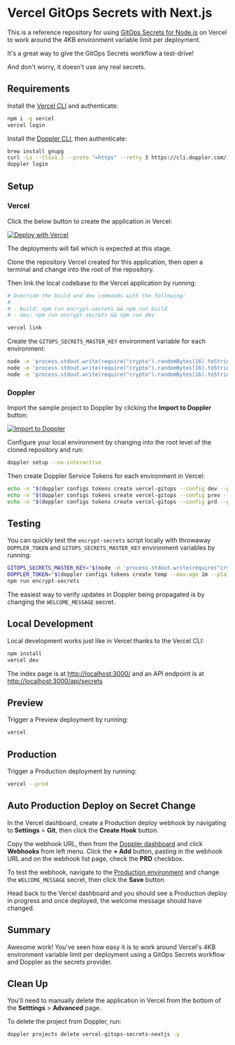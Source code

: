 # Vercel GitOps Secrets with Next.js

This is a reference repository for using [GitOps Secrets for Node.js](https://github.com/DopplerHQ/gitops-secrets-nodejs) on Vercel to work around the 4KB environment variable limit per deployment.

It's a great way to give the GitOps Secrets workflow a test-drive!

And don't worry, it doesn't use any real secrets.

## Requirements

Install the [Vercel CLI](https://vercel.com/cli) and authenticate:

```sh
npm i -g vercel
vercel login
```

Install the [Doppler CLI](https://docs.doppler.com/docs/install-cli), then authenticate:

```sh
brew install gnupg
curl -Ls --tlsv1.2 --proto "=https" --retry 3 https://cli.doppler.com/install.sh | sudo sh
doppler login
```

## Setup

### Vercel

Click the below button to create the application in Vercel:

[![Deploy with Vercel](https://vercel.com/button)](https://vercel.com/new/clone?repository-url=https%3A%2F%2Fgithub.com%2FDopplerUniversity%2Fvercel-gitops-secrets-nextjs&project-name=gitops-secrets-nextjs&repo-name=vercel-gitops-secrets-nextjs)

The deployments will fail which is expected at this stage.

Clone the repository Vercel created for this application, then open a terminal and change into the root of the repository.

Then link the local codebase to the Vercel application by running:

```sh
# Override the build and dev commands with the following:
#
# - build: npm run encrypt-secrets && npm run build
# - dev: npm run encrypt-secrets && npm run dev

vercel link
```

Create the `GITOPS_SECRETS_MASTER_KEY` environment variable for each environment:

```sh
node -e 'process.stdout.write(require("crypto").randomBytes(16).toString("hex"))' | vercel env add GITOPS_SECRETS_MASTER_KEY development
node -e 'process.stdout.write(require("crypto").randomBytes(16).toString("hex"))' | vercel env add GITOPS_SECRETS_MASTER_KEY preview
node -e 'process.stdout.write(require("crypto").randomBytes(16).toString("hex"))' | vercel env add GITOPS_SECRETS_MASTER_KEY production
```

### Doppler

Import the sample project to Doppler by clicking the **Import to Doppler** button:

[![Import to Doppler](https://raw.githubusercontent.com/DopplerUniversity/app-config-templates/main/doppler-button.svg)](https://dashboard.doppler.com/workplace/template/import?template=https://github.com/DopplerUniversity/vercel-gitops-secrets-nextjs/blob/main/doppler-template.yaml)

Configure your local environment by changing into the root level of the cloned repository and run:

```sh
doppler setup --no-interactive
```

Then create Doppler Service Tokens for each environment in Vercel:

```sh
echo -n "$(doppler configs tokens create vercel-gitops --config dev --plain)"  | vercel env add DOPPLER_TOKEN development
echo -n "$(doppler configs tokens create vercel-gitops --config prev --plain)" | vercel env add DOPPLER_TOKEN preview
echo -n "$(doppler configs tokens create vercel-gitops --config prd --plain)"  | vercel env add DOPPLER_TOKEN production
```

## Testing

You can quickly test the `encrypt-secrets` script locally with throwaway `DOPPLER_TOKEN` and `GITOPS_SECRETS_MASTER_KEY` environment variables by running:

```sh
GITOPS_SECRETS_MASTER_KEY="$(node -e 'process.stdout.write(require("crypto").randomBytes(16).toString("hex"))')" \
DOPPLER_TOKEN="$(doppler configs tokens create temp --max-age 1m --plain)" \
npm run encrypt-secrets
```

The easiest way to verify updates in Doppler being propagated is by changing the `WELCOME_MESSAGE` secret.

## Local Development

Local development works just like in Vercel thanks to the Vercel CLI:

```sh
npm install
vercel dev
```

The index page is at [http://localhost:3000/](http://localhost:3000/) and an API endpoint is at [http://localhost:3000/api/secrets](http://localhost:3000/api/secrets)

## Preview

Trigger a Preview deployment by running:

```sh
vercel
```

## Production

Trigger a Production deployment by running:

```sh
vercel --prod
```

## Auto Production Deploy on Secret Change

In the Vercel dashboard, create a Production deploy webhook by navigating to **Settings** > **Git**, then click the **Create Hook** button.

Copy the webhook URL, then from the [Doppler dashboard](https://dashboard.doppler.com/workplace/projects/vercel-gitops-secrets-nextjs) and click **Webhooks** from left menu. Click the **+ Add** button, pasting in the webhook URL and on the webhook list page, check the **PRD** checkbox.

To test the webhook, navigate to the [Production environment](https://dashboard.doppler.com/workplace/projects/vercel-gitops-secrets-nextjs/configs/prd) and change the `WELCOME_MESSAGE` secret, then click the **Save** button.

Head back to the Vercel dashboard and you should see a Production deploy in progress and once deployed, the welcome message should have changed.

## Summary

Awesome work! You've seen how easy it is to work around Vercel's 4KB environment variable limit per deployment using a GitOps Secrets workflow and Doppler as the secrets provider.

## Clean Up

You'll need to manually delete the application in Vercel from the bottom of the **Setttings** > **Advanced** page.

To delete the project from Doppler, run:

```sh
doppler projects delete vercel-gitops-secrets-nextjs -y
```
